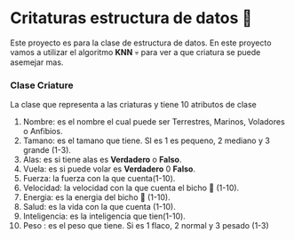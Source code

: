 # Critaturas estructura de datos :unicorn:

Este proyecto es para la clase de estructura de datos. En este proyecto vamos a utilizar el algoritmo **KNN** :skull: para ver a que criatura se puede asemejar mas.

### Clase Criature

La clase que representa a las criaturas y tiene 10 atributos de clase

1. Nombre: es el nombre el cual puede ser Terrestres, Marinos, Voladores o Anfibios.
2. Tamano: es el tamano que tiene. SI es 1 es pequeno, 2 mediano y 3 grande (1-3).
3. Alas: es si tiene alas es **Verdadero** o **Falso**.
4. Vuela: es si puede volar es **Verdadero** 0 **Falso**.
5. Fuerza: la fuerza con la que cuenta(1-10).
6. Velocidad: la velocidad con la que cuenta el bicho :feet: (1-10).
7. Energia: es la energia del bicho :ant: (1-10).
8. Salud: es la vida con la que cuenta (1-10).
9. Inteligencia: es la inteligencia que tien(1-10).
10. Peso : es el peso que tiene. Si es 1 flaco, 2 normal y 3 pesado (1-3)
